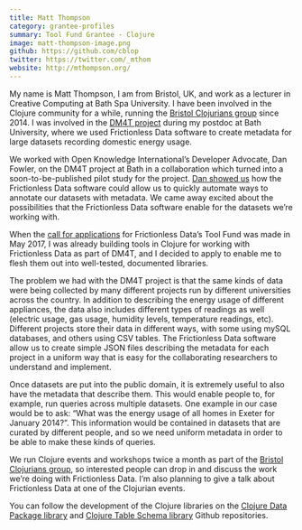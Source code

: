 ```yaml
---
title: Matt Thompson
category: grantee-profiles
summary: Tool Fund Grantee - Clojure
image: matt-thompson-image.png
github: https://github.com/cblop
twitter: https://twitter.com/_mthom
website: http://mthompson.org/
---
```


My name is Matt Thompson, I am from Bristol, UK, and work as a lecturer in Creative Computing at Bath Spa University. I have been involved in the Clojure community for a while, running the [Bristol Clojurians group](https://bristolclojurians.github.io) since 2014. I was involved in the [DM4T project](http://www.cs.bath.ac.uk/dm4t/) during my postdoc at Bath University, where we used Frictionless Data software to create metadata for large datasets recording domestic energy usage.

We worked with Open Knowledge International’s Developer Advocate, Dan Fowler, on the DM4T project at Bath in a collaboration which turned into a soon-to-be-published pilot study for the project. [Dan showed us](https://github.com/frictionlessdata/pilot-dm4t) how the Frictionless Data software could allow us to quickly automate ways to annotate our datasets with metadata. We came away excited about the possibilities that the Frictionless Data software enable for the datasets we’re working with.

When the [call for applications](https://blog.okfn.org/2017/03/01/announcing-the-frictionless-data-tool-fund/) for Frictionless Data’s Tool Fund was made in May 2017, I was already building tools in Clojure for working with Frictionless Data as part of DM4T, and I decided to apply to enable me to flesh them out into well-tested, documented libraries.

The problem we had with the DM4T project is that the same kinds of data were being collected by many different projects run by different universities across the country. In addition to describing the energy usage of different appliances, the data also includes different types of readings as well (electric usage, gas usage, humidity levels, temperature readings, etc). Different projects store their data in different ways, with some using mySQL databases, and others using CSV tables. The Frictionless Data software allow us to create simple JSON files describing the metadata for each project in a uniform way that is easy for the collaborating researchers to understand and implement.

Once datasets are put into the public domain, it is extremely useful to also have the metadata that describe them. This would enable people to, for example, run queries across multiple datasets. One example in our case would be to ask: “What was the energy usage of all homes in Exeter for January 2014?”. This information would be contained in datasets that are curated by different people, and so we need uniform metadata in order to be able to make these kinds of queries.

We run Clojure events and workshops twice a month as part of the [Bristol Clojurians group](https://bristolclojurians.github.io), so interested people can drop in and discuss the work we’re doing with Frictionless Data. I’m also planning to give a talk about Frictionless Data at one of the Clojurian events.

You can follow the development of the Clojure libraries on the [Clojure Data Package library](https://github.com/frictionlessdata/datapackage-clj) and [Clojure Table Schema library](https://github.com/frictionlessdata/tableschema-clj) Github repositories.
